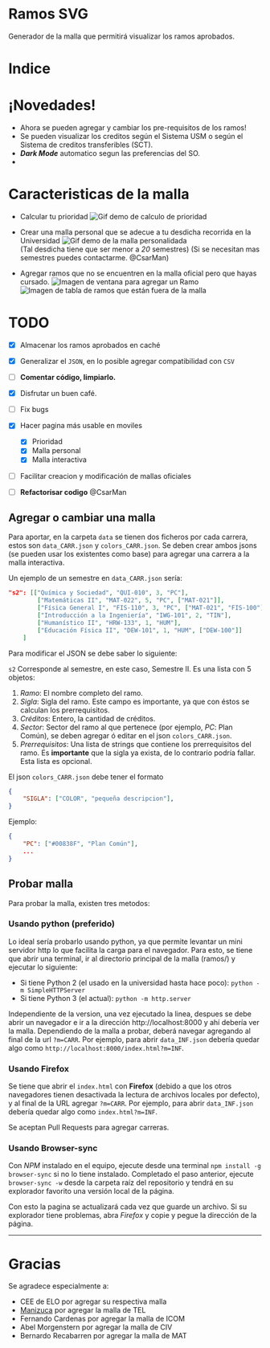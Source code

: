 # Ramos SVG
Generador de la malla que permitirá
visualizar los ramos aprobados.

# Indice

# ¡Novedades!
- Ahora se pueden agregar y cambiar los pre-requisitos de los ramos!
- Se pueden visualizar los creditos según el Sistema USM o según el Sistema de creditos transferibles (SCT).
- ***Dark Mode*** automatico segun las preferencias del SO.
-

# Caracteristicas de la malla

- Calcular tu prioridad
![Gif demo de calculo de prioridad](https://media.giphy.com/media/9FZo5ua3aCmXij4xZ5/giphy.gif)
- Crear una malla personal que se adecue a tu desdicha recorrida en la Universidad
![Gif demo de la malla personalidada](https://media.giphy.com/media/QK448lB7juUF0ftL7g/giphy.gif)  
(Tal desdicha tiene que ser menor a *20* semestres) (Si se necesitan mas semestres puedes contactarme. @CsarMan)

- Agregar ramos que no se encuentren en la malla oficial pero que hayas cursado.
![Imagen de ventana para agregar un Ramo](https://i.imgur.com/NnCAaP2.png)
![Imagen de tabla de ramos que están fuera de la malla](https://i.imgur.com/li2TRD7.png)

# TODO
* [x] Almacenar los ramos aprobados en caché
* [x] Generalizar el `JSON`, en lo posible agregar compatibilidad con `CSV`
* [ ] **Comentar código, limpiarlo.**
* [x] Disfrutar un buen café.
 
* [ ] Fix bugs
* [X] Hacer pagina más usable en moviles
    * [X] Prioridad
	* [X] Malla personal
	* [X] Malla interactiva
* [ ] Facilitar creacion y modificación de mallas oficiales
* [ ] **Refactorisar codigo** @CsarMan

## Agregar o cambiar una malla

Para aportar, en la carpeta `data` se tienen dos ficheros por cada
carrera, estos son  `data_CARR.json` y `colors_CARR.json`. Se deben
crear ambos jsons (se pueden usar los existentes como base) para agregar
una carrera a la malla interactiva.

Un ejemplo de un semestre en `data_CARR.json` sería:

```json
"s2": [["Química y Sociedad", "QUI-010", 3, "PC"],
		["Matemáticas II", "MAT-022", 5, "PC", ["MAT-021"]],
		["Física General I", "FIS-110", 3, "PC", ["MAT-021", "FIS-100"]],
		["Introducción a la Ingeniería", "IWG-101", 2, "TIN"],
		["Humanístico II", "HRW-133", 1, "HUM"],
		["Educación Física II", "DEW-101", 1, "HUM", ["DEW-100"]]
	]
```
Para modificar el JSON se debe saber lo siguiente:

`s2` Corresponde al semestre, en este caso, Semestre II. Es una lista con 5 objetos:
1. *Ramo*: El nombre completo del ramo.
2. *Sigla*: Sigla del ramo. Este campo es importante, ya que con éstos se calculan los prerrequisitos.
3. *Créditos*: Entero, la cantidad de créditos.
4. *Sector*: Sector del ramo al que pertenece (por ejemplo, *PC*: Plan Común), se deben agregar ó editar en el json `colors_CARR.json`.
5. *Prerrequisitos*: Una lista de strings que contiene los prerrequisitos del ramo. Es **importante**
que la sigla ya exista, de lo contrario podría fallar. Esta lista es opcional.

El json `colors_CARR.json` debe tener el formato

```json
{
	"SIGLA": ["COLOR", "pequeña descripcion"],
}
```

Ejemplo:

```json
{
	"PC": ["#00838F", "Plan Común"],
	...
}
```

## Probar malla
Para probar la malla, existen tres metodos:

### Usando python (preferido)
Lo ideal sería probarlo usando python, ya que permite levantar un mini servidor http lo que facilita la carga
para el navegador. Para esto, se tiene que abrir una terminal, ir al directorio principal de la malla (ramos/)
y ejecutar lo siguiente:

* Si tiene Python 2 (el usado en la universidad hasta hace poco): `python -m SimpleHTTPServer`
* Si tiene Python 3 (el actual): `python -m http.server`

Independiente de la version, una vez ejecutado la linea, despues se debe abrir un navegador
e ir a la dirección http://localhost:8000 y ahí debería ver la malla.
Dependiendo de la malla a probar, deberá navegar agregando al final de la url `?m=CARR`. Por ejemplo, 
para abrir `data_INF.json` debería quedar algo como `http://localhost:8000/index.html?m=INF`.

### Usando Firefox
Se tiene que abrir el `index.html` con **Firefox** (debido a que los otros navegadores tienen
desactivada la lectura de archivos locales por defecto), y al final de la URL agregar `?m=CARR`. Por ejemplo, 
para abrir `data_INF.json` debería quedar algo como `index.html?m=INF`.

Se aceptan Pull Requests para agregar carreras.

### Usando Browser-sync
Con *NPM* instalado en el equipo, ejecute desde una terminal `npm install -g browser-sync` si no lo tiene instalado. Completado el paso anterior, ejecute `browser-sync -w` desde la carpeta raíz del repositorio y tendrá en su explorador favorito una versión local de la página.

Con esto la pagina se actualizará cada vez que guarde un archivo. Si su explorador tiene problemas, abra *Firefox* y copie y pegue la dirección de la página.

---
# Gracias

Se agradece especialmente a:

* CEE de ELO por agregar su respectiva malla
* [Manizuca](https://github.com/Manizuca) por agregar la malla de TEL
* Fernando Cardenas por agregar la malla de ICOM
* Abel Morgenstern  por agregar la malla de CIV
* Bernardo Recabarren por agregar la malla de MAT
